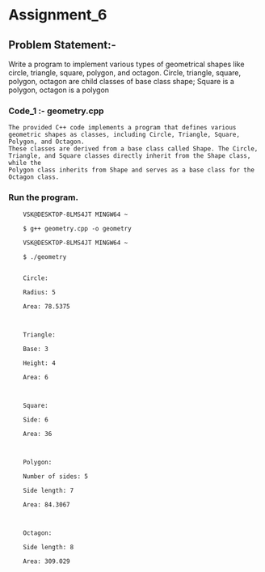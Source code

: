 
# Assignment_6

## Problem Statement:-

Write a program to implement various types of geometrical shapes like circle, triangle, 
square, polygon, and octagon. Circle, triangle, square, polygon, octagon are child classes of base class shape; Square is a polygon, octagon is a polygon

### Code_1 :- geometry.cpp

    The provided C++ code implements a program that defines various geometric shapes as classes, including Circle, Triangle, Square, Polygon, and Octagon. 
    These classes are derived from a base class called Shape. The Circle, Triangle, and Square classes directly inherit from the Shape class, while the 
    Polygon class inherits from Shape and serves as a base class for the Octagon class.

### Run the program.

		VSK@DESKTOP-8LMS4JT MINGW64 ~
		
		$ g++ geometry.cpp -o geometry

		VSK@DESKTOP-8LMS4JT MINGW64 ~
		
		$ ./geometry

		
		Circle:
		
		Radius: 5
		
		Area: 78.5375



		Triangle:

		Base: 3

		Height: 4

		Area: 6



		Square:

		Side: 6

		Area: 36



		Polygon:

		Number of sides: 5

		Side length: 7

		Area: 84.3067



		Octagon:

		Side length: 8

		Area: 309.029




